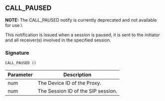 ## CALL\_PAUSED

**NOTE:** The CALL\_PAUSED notify is currently deprecated and not available for use.\\


This notification is issued when a session is paused, it is sent to the initiator and all receiver(s) involved in the specified session.


### Signature

`CALL_PAUSED ()`


| Parameter | Description |
| --- | --- |
| num | The Device ID of the Proxy. |
| num | The Session ID of the SIP session. |



